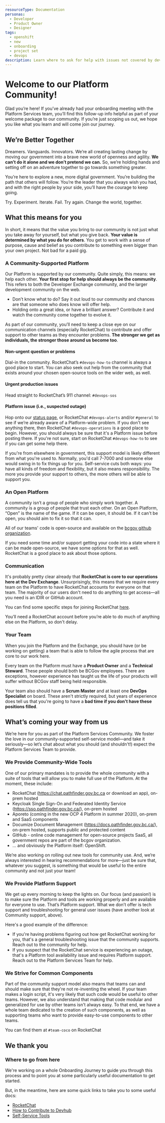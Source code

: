 ```yaml
---
resourceType: Documentation
personas: 
  - Developer
  - Product Owner
  - Designer
tags:
  - openshift
  - new
  - onboarding
  - project set
  - devops
description: Learn where to ask for help with issues not covered by devops-requests
---
```


# Welcome to our Platform Community! 

Glad you’re here! If you’ve already had your onboarding meeting with the Platform Services team, you’ll find this follow-up info helpful as part of your welcome package to our community. If you’re just scoping us out, we hope you like what you learn and will come join our journey.  

## We’re Better Together

Dreamers. Vanguards. Innovators. We’re all creating lasting change by moving our government into a brave new world of openness and agility. **We can’t do it alone and we don’t pretend we can.** So, we’re holding hands and setting off on an adventure together to go towards something greater.

You’re here to explore a new, more digital government. You’re building the path that others will follow. You’re the leader that you always wish you had, and with the right people by your side, you’ll have the courage to keep going.

Try. Experiment. Iterate. Fail. Try again. Change the world, together.

## What this means for you

In short, it means that the value you bring to our community is not just what you take away for yourself, but what you give back. **Your value is determined by what you do for others**. You get to work with a sense of purpose, cause and belief as you contribute to something even bigger than your own project. Not bad for a paid gig.

### A Community-Supported Platform

Our Platform is supported by our community. Quite simply, this means: we help each other. **Your first stop for help should always be the community**. This refers to both the Developer Exchange community, and the larger development community on the web.

* Don’t know what to do? Say it out loud to our community and chances are that someone who does know will offer help.
* Holding onto a great idea, or have a brilliant answer? Contribute it and watch the community come together to evolve it.  

As part of our community, you’ll need to keep a close eye on our communication channels (especially RocketChat) to contribute and offer support to other teams as they encounter problems. **The stronger we get as individuals, the stronger those around us become too**. 

#### Non-urgent question or problems

Dial-in the community. RocketChat’s `#devops-how-to` channel is always a good place to start. You can also seek out help from the community that exists around your chosen open-source tools on the wider web, as well.

#### Urgent production issues

Head straight to RocketChat’s 911 channel: `#devops-sos`

#### Platform issue (i.e., suspected outage)

Hop onto our [status page](https://status.pathfinder.gov.bc.ca), or RocketChat `#devops-alerts` and/or `#general` to see if we’re  already aware of a Platform-wide problem. If you don't see anything there, then RocketChat `#devops-operations` is a good place to begin. However, you should always be sure that it's a Platform issue before posting there. If you're not sure, start on RocketChat `#devops-how-to` to see if you can get some help there.

If you're from elsewhere in government, this support model is likely different from what you're used to. Normally, you'd call 7-7000 and someone else would swing in to fix things up for you. Self-service cuts both ways: you have all kinds of freedom and flexibility, but it also means responsibility. The more you provide your support to others, the more others will be able to support you.

### An Open Platform

A community isn’t a group of people who simply work together. A community is a group of people that trust each other.  On an Open Platform, “Open” is the name of the game. If it can be open, it should be. If it can't be open, you should aim to fix it so that it can.

All of our teams' code is open-source and available on the [bcgov github organization](https://github.com/bcgov/).

If you need some time and/or support getting your code into a state where it can be made open-source, we have some options for that as well. RocketChat is a good place to ask about those options.

### Communication

It's probably pretty clear already that **RocketChat is core to our operations here at the Dev Exchange**. Unsurprisingly, this means that we require every team on the Platform to have RocketChat accounts for everyone on that team. The majority of our users don't need to do anything to get access—all you need is an IDIR or GitHub account.

You can find some specific steps for joining RocketChat [here](https://developer.gov.bc.ca/Steps-to-join-Pathfinder-Rocket.Chat).

You’ll need a RocketChat account before you’re  able to do much of anything else on the Platform, so don't delay.

### Your Team

When you join the Platform and the Exchange, you should have (or be working on getting) a team that is able to follow the agile process that are core to our work here. 

Every team on the Platform must have a **Product Owner** and a **Technical Steward**.  These people should both be BCGov employees. There are exceptions, however experience has taught us the life of your products will suffer without BCGov staff being held responsible.

Your team also should have a **Scrum Master** and at least one **DevOps Specialist** on board. These aren't strictly required, but years of experience does tell us that you're going to have a **bad time if you don't have these positions filled**.

## What’s coming your way from us 

We’re here for you as part of the Platform Services Community. We foster the love in our community-supported self-service model—and take it seriously—so let’s chat about what you should (and shouldn't!) expect the Platform Services Team to provide.

### We Provide Community-Wide Tools

One of our primary mandates is to provide the whole community with a suite of tools that will allow you to make full use of the Platform. At the moment, these include:

* RocketChat (https://chat.pathfinder.gov.bc.ca or download an app), on-prem hosted
* Keycloak Single Sign-On and Federated Identity Service (https://sso.pathfinder.gov.bc.ca/), on-prem hosted
* Aporeto (coming in the new OCP 4 Platform in summer 2020), on-prem and SaaS components
* Documize Document Management (https://docs.pathfinder.gov.bc.ca/), on-prem hosted, supports public and protected content
* GitHub - online code management for open-source projects SaaS, all government repos are part of the bcgov organization.
* ... and obviously the Platform itself: OpenShift.

We’re also working on rolling out new tools for community use. And, we’re always interested in hearing recommendations for more—just be sure that, whatever you suggest, is something that would be useful to the entire community and not just your team!

### We Provide Platform Support

We get up every morning to keep the lights on. Our focus (and passion!) is to make sure the Platform and tools are working properly and are available for everyone to use. That’s Platform support. What we don’t offer is tech support and troubleshooting for general user issues (have another look at Community support, above). 

Here's a good example of the difference:

* If you're having problems figuring out how get RocketChat working for you, that's a general troubleshooting issue that the community supports. Reach out to the community for help.
* If you suspect that the RocketChat service is experiencing an outage, that's a Platform tool availability issue and requires Platform support. Reach out to the Platform Services Team for help.

### We Strive for Common Components

Part of the community support model also means that teams can and should make sure that they're not re-inventing the wheel. If your team makes a login script, it's very likely that such code would be useful to other teams. However, we also understand that making that code modular and generalized for use by other teams isn't always easy. To that end, we have a whole team dedicated to the creation of such components, as well as supporting teams who want to provide easy-to-use components to other teams.

You can find them at `#team-coco` on RocketChat

## We thank you

### Where to go from here

We're working on a whole Onboarding Journey to guide you through this process and to point you at some particularly useful documentation to get started.

But, in the meantime, here are some quick links to take you to some useful docs:

* [RocketChat](https://developer.gov.bc.ca/Beginner-Guide-to-Developing-on-the-Platform/Leveraging-Rocket.Chat)
* [How to Contribute to Devhub](https://developer.gov.bc.ca/topic/featured/Contributing-To-The-Devhub)
* [Self-Service Tools](https://developer.gov.bc.ca/self-service-tools)
